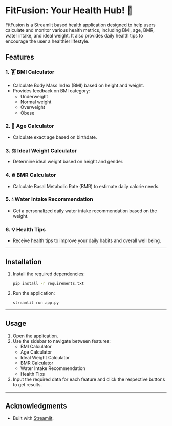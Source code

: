 # FitFusion: Your Health Hub! 🧮

FitFusion is a Streamlit based health application designed to help users calculate and monitor various health metrics, including BMI, age, BMR, water intake, and ideal weight. It also provides daily health tips to encourage the user a healthier lifestyle.

## Features

### 1. 🏋️ BMI Calculator
- Calculate Body Mass Index (BMI) based on height and weight.
- Provides feedback on BMI category:
  - Underweight
  - Normal weight
  - Overweight
  - Obese

### 2. 📅 Age Calculator
- Calculate exact age based on birthdate.

### 3. ⚖️ Ideal Weight Calculator
- Determine ideal weight based on height and gender.

### 4. 🔥 BMR Calculator
- Calculate Basal Metabolic Rate (BMR) to estimate daily calorie needs.

### 5. 💧 Water Intake Recommendation
- Get a personalized daily water intake recommendation based on the weight.

### 6. 💡 Health Tips
- Receive health tips to improve your daily habits and overall well being.

---

## Installation
1. Install the required dependencies:
   ```bash
   pip install -r requirements.txt
   ```

2. Run the application:
   ```bash
   streamlit run app.py
   ```

---

## Usage

1. Open the application.
2. Use the sidebar to navigate between features:
   - BMI Calculator
   - Age Calculator
   - Ideal Weight Calculator
   - BMR Calculator
   - Water Intake Recommendation
   - Health Tips
3. Input the required data for each feature and click the respective buttons to get results.

---

## Acknowledgments

- Built with [Streamlit](https://streamlit.io/).
